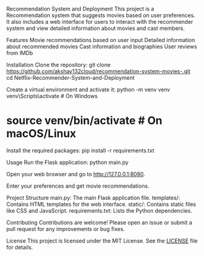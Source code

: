 Recommendation System and Deployment
This project is a Recommendation system that suggests movies based on user preferences. It also includes a web interface for users to interact with the recommender system and view detailed information about movies and cast members.

Features
Movie recommendations based on user input
Detailed information about recommended movies
Cast information and biographies
User reviews from IMDb

Installation
Clone the repository:
 git clone https://github.com/akshay132cloud/recommendation-system-movies-.git
 cd Netflix-Recommender-System-and-Deployment
 

Create a virtual environment and activate it:
 python -m venv venv
 venv\Scripts\activate  # On Windows
 # source venv/bin/activate  # On macOS/Linux
 

Install the required packages:
 pip install -r requirements.txt
 

Usage
Run the Flask application:
 python main.py
 

Open your web browser and go to http://127.0.0.1:8080.

Enter your preferences and get movie recommendations.

Project Structure
main.py: The main Flask application file.
templates/: Contains HTML templates for the web interface.
static/: Contains static files like CSS and JavaScript.
requirements.txt: Lists the Python dependencies.

Contributing
Contributions are welcome! Please open an issue or submit a pull request for any improvements or bug fixes.

License
This project is licensed under the MIT License. See the [LICENSE](LICENSE) file for details.